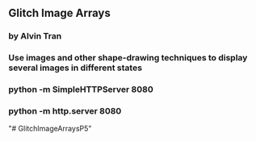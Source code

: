 ## Glitch Image Arrays

### by Alvin Tran

### Use images and other shape-drawing techniques to display several images in different states
### python -m SimpleHTTPServer 8080
### python -m http.server 8080

"# GlitchImageArraysP5" 
